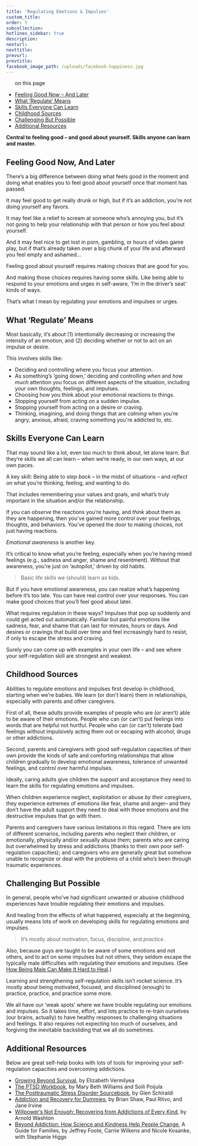 ```yaml
---
title: 'Regulating Emotions & Impulses'
custom_title:
order: 5
subcollection:
hotlines_sidebar: true
description:
nexturl:
nexttitle:
prevurl:
prevtitle:
facebook_image_path: /uploads/facebook-happiness.jpg
---
```



<ul class="onpage"><p class="onpage__header">on this page</p>
  <li><a href="#feeling-good-now-and-later">Feeling Good Now – And Later </a></li>
  <li><a href="#what-regulate-means"> What ‘Regulate’ Means </a></li>
  <li><a href="#skills-everyone-can-learn">Skills Everyone Can Learn</a></li>
  <li><a href="#childhood-sources">Childhood Sources</a></li>
  <li><a href="#challenging-but-possible">Challenging But Possible</a></li>
  <li><a href="#additional-resources">Additional Resources</a></li>
</ul>

**Central to feeling good – and good about yourself. Skills anyone can learn and master.**

## Feeling Good Now, And Later

There’s a big difference between doing what feels good in the moment and doing what enables you to feel good about yourself once that moment has passed.

It may feel good to get really drunk or high, but if it’s an addiction, you’re not doing yourself any favors.

It may feel like a relief to scream at someone who’s annoying you, but it’s not going to help your relationship with that person or how you feel about yourself.

And it may feel nice to get lost in porn, gambling, or hours of video game play, but if that’s already taken over a big chunk of your life and afterward you feel empty and ashamed…

Feeling good about yourself requires making choices that are good for you.

And making those choices requires having some skills. Like being able to respond to your emotions and urges in self-aware, ‘I’m in the driver’s seat’ kinds of ways.

That’s what I mean by regulating your emotions and impulses or urges.

## What ‘Regulate’ Means

Most basically, it’s about (1) intentionally decreasing or increasing the intensity of an emotion, and (2) deciding whether or not to act on an impulse or desire.

This involves skills like:

* Deciding and controlling where you focus your attention.
* As something’s ‘going down,’ deciding and controlling *when* and *how much* attention you focus on different aspects of the situation, including your own thoughts, feelings, and impulses.
* Choosing how you think about your emotional reactions to things.
* Stopping yourself from acting on a sudden impulse.
* Stopping yourself from acting on a desire or craving.
* Thinking, imagining, and doing things that are *calming* when you’re angry, anxious, afraid, craving something you're addicted to, etc.

##  Skills Everyone Can Learn

That may sound like a lot, even too much to think about, let alone learn. But they’re skills we all can learn – when we’re ready, in our own ways, at our own paces.

A key skill: Being able to *step back* – in the midst of situations – and *reflect* on what you’re thinking, feeling, and wanting to do.

That includes remembering your values and goals, and what’s truly important in the situation and/or the relationship.

If you can *observe* the reactions you’re having, and *think* about them as they are happening, then you’ve gained more control over your feelings, thoughts, and behaviors. You’ve opened the door to making choices, not just having reactions.

*Emotional awareness* is another key.

It’s critical to know what you’re feeling, especially when you’re having mixed feelings (e.g., sadness and anger, shame and resentment). Without that awareness, you’re just on ‘autopilot,’ driven by old habits.

> Basic life skills we (should) learn as kids.

But if you have emotional awareness, you can realize what’s happening before it’s too late. You can have real control over your responses. You can make good choices that you’ll feel good about later.

What requires regulation in these ways? Impulses that pop up suddenly and could get acted out automatically. Familiar but painful emotions like sadness, fear, and shame that can last for minutes, hours or days. And desires or cravings that build over time and feel increasingly hard to resist, if only to escape the stress and craving.

Surely you can come up with examples in your own life – and see where your self-regulation skill are strongest and weakest.

## Childhood Sources

Abilities to regulate emotions and impulses first develop in childhood, starting when we’re babies. We learn (or don’t learn) them in relationships, especially with parents and other caregivers.

First of all, these adults provide examples of people who are (or aren’t) able to be aware of their emotions. People who can (or can’t) put feelings into words that are helpful not hurtful. People who can (or can’t) tolerate bad feelings without impulsively acting them out or escaping with alcohol, drugs or other addictions.

Second, parents and caregivers with good self-regulation capacities of their own provide the kinds of safe and comforting relationships that allow children gradually to develop emotional awareness, tolerance of unwanted feelings, and control over harmful impulses.

Ideally, caring adults give children the support and acceptance they need to learn the skills for regulating emotions and impulses.

When children experience neglect, exploitation or abuse *by their caregivers,* they experience extremes of emotions like fear, shame and anger– and they don’t have the adult support they need to deal with those emotions and the destructive impulses that go with them.

Parents and caregivers have various limitations in this regard. There are lots of different scenarios, including parents who neglect their children, or emotionally, physically and/or sexually abuse them; parents who are caring but overwhelmed by stress and addictions (thanks to their own poor self-regulation capacities); and caregivers who are generally great but somehow unable to recognize or deal with the problems of a child who’s been through traumatic experiences.

## Challenging But Possible

In general, people who’ve had significant unwanted or abusive childhood experiences have trouble regulating their emotions and impulses.

And healing from the effects of what happened, especially at the beginning, usually means lots of work on developing skills for regulating emotions and impulses.

> It’s mostly about motivation, focus, discipline, and *practice*.

Also, because guys are taught to be aware of some emotions and not others, and to act on some impulses but not others, they seldom escape the typically male difficulties with regulating their emotions and impulses. (See [How Being Male Can Make It Hard to Heal](/child-abuse/sexual-abuse-of-boys/how-being-male-can-make-it-hard-to-heal/).)

Learning and strengthening self-regulation skills isn’t rocket science. It’s mostly about being motivated, focused, and disciplined (enough) to practice, practice, and practice some more.

We all have our ‘weak spots’ where we have trouble regulating our emotions and impulses. So it takes time, effort, and lots practice to re-train ourselves (our brains, actually) to have healthy responses to challenging situations and feelings. It also requires not expecting too much of ourselves, and forgiving the inevitable backsliding that we all do sometimes.

## Additional Resources

Below are great self-help books with lots of tools for improving your self-regulation capacities and overcoming addictions.

* [Growing Beyond Survival](http://www.amazon.com/dp/1886968098/ref=nosim/?tag=jimhoppercom-20/), by Elizabeth Vermilyea
* [The PTSD Workbook](http://www.amazon.com/dp/1572242825/ref=nosim/?tag=jimhoppercom-20/), by Mary Beth Williams and Soili Poijula
* [The Posttraumatic Stress Disorder Sourcebook](http://www.amazon.com/dp/0737302658/ref=nosim/?tag=jimhoppercom-20/), by Glen Schiraldi
* [Addiction and Recovery for Dummies](http://www.amazon.com/dp/0764576259/ref=nosim/?tag=jimhoppercom-20/), by Brian Shaw, Paul Ritvo, and Jane Irvine
* [Willpower’s Not Enough: Recovering from Addictions of Every Kind](http://www.amazon.com/dp/0060919698/ref=nosim/?tag=jimhoppercom-20/), by Arnold Washton
* [Beyond Addiction: How Science and Kindness Help People Change](http://www.amazon.com/Beyond-Addiction-Science-Kindness-People/dp/1476709483/ref=nosim/?tag=jimhoppercom-20/), A Guide for Families, by Jeffrey Foote, Carrie Wilkens and Nicole Kosanke, with Stephanie Higgs
